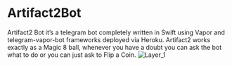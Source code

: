 # Artifact2Bot
Artifact2 Bot it’s a telegram bot completely written in Swift using Vapor and telegram-vapor-bot frameworks deployed via Heroku. 
Artifact2 works exactly as a Magic 8 ball, whenever you have a doubt you can ask the bot what to do or you can just ask to Flip a Coin.
![Layer_1](/img_explain/download_1.png)
